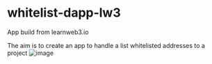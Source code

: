 # whitelist-dapp-lw3
App build from learnweb3.io 

The aim is to create an app to handle a list whitelisted addresses to a project 
![image](https://user-images.githubusercontent.com/27071861/165623901-a9d2ceeb-949d-446c-9bc6-8e3f45a17fa0.png)
